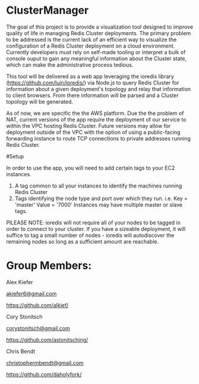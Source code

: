# ClusterManager

The goal of this project is to provide a visualization tool designed to improve quality of life in managing Redis Cluster deployments. The primary problem to be addressed is the current lack of an efficient way to visualize the configuration of a Redis Cluster deployment on a cloud environment. Currently developers must rely on self-made tooling or interpret a bulk of console ouput to gain any meaningful information about the Cluster state, which can make the administrative process tedious.

This tool will be delivered as a web app leveraging the ioredis library (https://github.com/luin/ioredis/) via Node.js to query Redis Cluster for information about a given deployment's topology and relay that information to client browsers. From there information will be parsed and a Cluster topology will be generated.

As of now, we are specific the the AWS platform. Due the the problem of NAT, current versions of the app require the deployment of our service to within the VPC hosting Redis Cluster. Future versions may allow for deployment outside of the VPC with the option of using a public-facing forwarding instance to route TCP connections to private addresses running Redis Cluster.



#Setup

In order to use the app, you will need to add certain tags to your EC2 instances. 

1) A tag common to all your instances to identify the machines running Redis Cluster
2) Tags identifying the node type and port over which they run. i.e. Key = 'master'      Value = '7000'
  Instances may have multiple master or slave tags.
  
PlLEASE NOTE: ioredis will not require all of your nodes to be tagged in order to connect to your cluster. If you have a sizeable deployment, it will suffice to tag a small number of nodes - ioredis will autodiscover the remaining nodes so long as a sufficient amount are reachable.


# Group Members: 

Alex Kiefer 

  akiefer6@gmail.com
  
  https://github.com/alkief/
  
Cory Stonitsch

  corystonitsch@gmail.com
  
  https://github.com/astonitsching/
  
Chris Bendt

  christophermbendt@gmail.com
  
  https://github.com/daholyfork/
